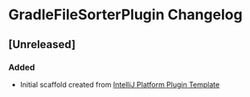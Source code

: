 <!-- Keep a Changelog guide -> https://keepachangelog.com -->

# GradleFileSorterPlugin Changelog

## [Unreleased]
### Added
- Initial scaffold created from [IntelliJ Platform Plugin Template](https://github.com/JetBrains/intellij-platform-plugin-template)
